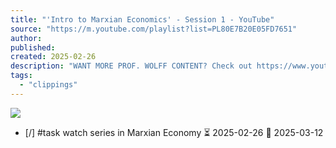 ```yaml
---
title: "'Intro to Marxian Economics' - Session 1 - YouTube"
source: "https://m.youtube.com/playlist?list=PL80E7B20E05FD7651"
author:
published:
created: 2025-02-26
description: "WANT MORE PROF. WOLFF CONTENT? Check out https://www.youtube.com/@democracyatwrkThis four part course provides a working foundation in the core concepts of Marxian economic theory -- necessary and surplus labor, labor power, surplus value, exploitation, capital accumulation, distributions of the surplus, capitalist crises, and the differences between capitalist and other class structures. In addition, these core concepts will be systematically used to understand current social problems (including political and cultural as well as economic problems). The goal is to enable students to apply Marxian economics in their own efforts to analyze society and to strategize politically today.This course was taught in the Spring of 2009 at the Brecht Forum in New York, NY.Full Video: http://blip.tv/file/2676694/Professor Wolff's RSS Feed: http://rdwolff.blip.tv/rss/flashProfessor Wolff's Website: http://rdwolff.com"
tags:
  - "clippings"
---
```

![](https://www.youtube.com/watch?v=embed)

- [/] #task watch series in Marxian Economy ⏳ 2025-02-26 📅 2025-03-12
